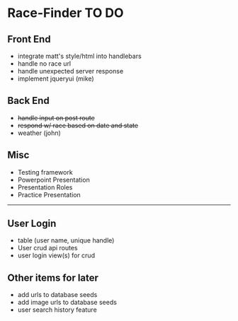 # Race-Finder TO DO

## Front End
* integrate matt's style/html into handlebars
* handle no race url
* handle unexpected server response
* implement jqueryui (mike)

## Back End
* ~~handle input on post route~~
* ~~respond w/ race based on date and state~~
* weather (john)

## Misc
* Testing framework
* Powerpoint Presentation
* Presentation Roles
* Practice Presentation

---------------------------------------
## User Login
* table (user name, unique handle)
* User crud api routes
* user login view(s) for crud

## Other items for later
* add urls to database seeds
* add image urls to database seeds
* user search history feature
